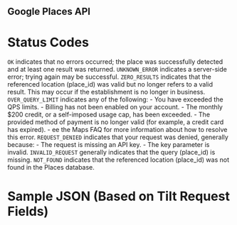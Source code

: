 
## Google Places API

# Status Codes

   `OK`
      indicates that no errors occurred; the place was successfully detected and at least one result was returned.
   `UNKNOWN_ERROR`
      indicates a server-side error; trying again may be successful.
   `ZERO_RESULTS`
      indicates that the referenced location (place_id) was valid but no longer refers to a valid result. This may occur if the establishment is no longer in business.
   `OVER_QUERY_LIMIT`
      indicates any of the following:
         - You have exceeded the QPS limits.
         - Billing has not been enabled on your account.
         - The monthly $200 credit, or a self-imposed usage cap, has been exceeded.
         - The provided method of payment is no longer valid (for example, a credit card has expired).
         - ee the Maps FAQ for more information about how to resolve this error.
   `REQUEST_DENIED`
      indicates that your request was denied, generally because:
         - The request is missing an API key.
         - The key parameter is invalid.
   `INVALID_REQUEST`
      generally indicates that the query (place_id) is missing.
   `NOT_FOUND`
      indicates that the referenced location (place_id) was not found in the Places database.

# Sample JSON (Based on Tilt Request Fields)

<!-- 
result': {
    'business_status': 'OPERATIONAL', 
    'formatted_address': '240 Villa St, Mountain View, CA 94041, USA', 
    'formatted_phone_number': '(650) 968-1364', 
    'geometry': {
        'location': {
            'lat': 37.3916289, 
            'lng': -122.0728897
            }, 
        'viewport': {
            'northeast': {
                'lat': 37.3929083302915, 
                'lng': -122.0715775197085
                }, 
            'southwest': {
                'lat': 37.3902103697085, 
                'lng': -122.0742754802915
                }
            }
        }, 
    'icon': 'https://maps.gstatic.com/mapfiles/place_api/icons/restaurant-71.png', 
    'name': 'La Fiesta',    
    'types': ['restaurant', 'food', 'point_of_interest', 'establishment'], 
    'url': 'https://maps.google.com/?cid=6266944973401139661', 
    'website': 'http://www.lafiestamexicancuisine.com/'
    }, 
'status': 'OK'
} -->
